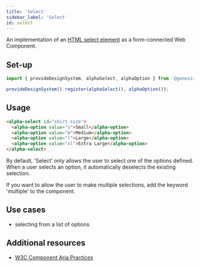 ```yaml
---
title: 'Select'
sidebar_label: 'Select'
id: select
---
```


<div class="select-examples">

An implementation of an [HTML select element](https://developer.mozilla.org/en-US/docs/Web/HTML/Element/select) as a form-connected Web Component.

## Set-up

```ts
import { provideDesignSystem, alphaSelect, alphaOption } from '@genesislcap/alpha-design-system';

provideDesignSystem().register(alphaSelect(), alphaOption());
```

## Usage

```html live
<alpha-select id="shirt-size">
  <alpha-option value="s">Small</alpha-option>
  <alpha-option value="m">Medium</alpha-option>
  <alpha-option value="l">Large</alpha-option>
  <alpha-option value="xl">Extra Large</alpha-option>
</alpha-select>
```
By default, 'Select' only allows the user to select one of the options defined. When a user selects an option, it automatically deselects the existing selection. 

If you want to allow the user to make multiple selections, add the keyword 'multiple' to the component.

## Use cases

- selecting from a list of options

## Additional resources

- [W3C Component Aria Practices](https://www.w3.org/TR/wai-aria-practices-1.1/#Listbox)

</div>